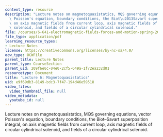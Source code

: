 ```yaml
---
content_type: resource
description: "Lecture notes on magnetoquasistatics, MQS governing equations, vector\
  \ Poisson's equation, boundary conditions, the Biot\u2013Savart superposition integral,\
  \ on axis magnetic fields from current loop, axis magnetic fields of circular cylindrical\
  \ solenoid, and fields of a circular cylindrical solenoid."
file: /courses/6-641-electromagnetic-fields-forces-and-motion-spring-2005/e9f69db38149bdc37f47194d46e59518_lecture6.pdf
file_type: application/pdf
learning_resource_types:
- Lecture Notes
license: https://creativecommons.org/licenses/by-nc-sa/4.0/
ocw_type: OCWFile
parent_title: Lecture Notes
parent_type: CourseSection
parent_uid: 209f6e0c-04e0-2cf5-649a-1f72ea232d01
resourcetype: Document
title: 'Lecture 6: Magnetoquasistatics'
uid: e9f69db3-8149-bdc3-7f47-194d46e59518
video_files:
  video_thumbnail_file: null
video_metadata:
  youtube_id: null
---
```

Lecture notes on magnetoquasistatics, MQS governing equations, vector Poisson's equation, boundary conditions, the Biot–Savart superposition integral, on axis magnetic fields from current loop, axis magnetic fields of circular cylindrical solenoid, and fields of a circular cylindrical solenoid.